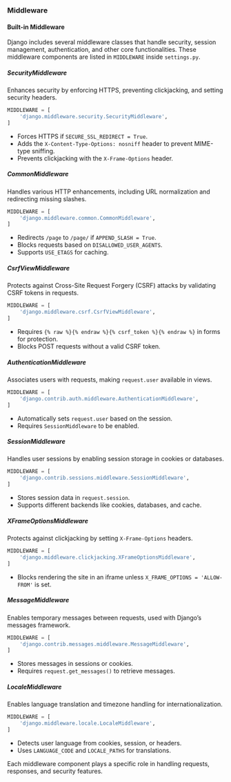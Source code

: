 ### Middleware  

#### Built-in Middleware  

Django includes several middleware classes that handle security, session management, authentication, and other core functionalities. These middleware components are listed in `MIDDLEWARE` inside `settings.py`.  

##### SecurityMiddleware  

Enhances security by enforcing HTTPS, preventing clickjacking, and setting security headers.  

```python
MIDDLEWARE = [
    'django.middleware.security.SecurityMiddleware',
]
```

- Forces HTTPS if `SECURE_SSL_REDIRECT = True`.  
- Adds the `X-Content-Type-Options: nosniff` header to prevent MIME-type sniffing.  
- Prevents clickjacking with the `X-Frame-Options` header.  

##### CommonMiddleware  

Handles various HTTP enhancements, including URL normalization and redirecting missing slashes.  

```python
MIDDLEWARE = [
    'django.middleware.common.CommonMiddleware',
]
```

- Redirects `/page` to `/page/` if `APPEND_SLASH = True`.  
- Blocks requests based on `DISALLOWED_USER_AGENTS`.  
- Supports `USE_ETAGS` for caching.  

##### CsrfViewMiddleware  

Protects against Cross-Site Request Forgery (CSRF) attacks by validating CSRF tokens in requests.  

```python
MIDDLEWARE = [
    'django.middleware.csrf.CsrfViewMiddleware',
]
```

- Requires `{% raw %}{% endraw %}{% csrf_token %}{% endraw %}` in forms for protection.  
- Blocks POST requests without a valid CSRF token.  

##### AuthenticationMiddleware  

Associates users with requests, making `request.user` available in views.  

```python
MIDDLEWARE = [
    'django.contrib.auth.middleware.AuthenticationMiddleware',
]
```

- Automatically sets `request.user` based on the session.  
- Requires `SessionMiddleware` to be enabled.  

##### SessionMiddleware  

Handles user sessions by enabling session storage in cookies or databases.  

```python
MIDDLEWARE = [
    'django.contrib.sessions.middleware.SessionMiddleware',
]
```

- Stores session data in `request.session`.  
- Supports different backends like cookies, databases, and cache.  

##### XFrameOptionsMiddleware  

Protects against clickjacking by setting `X-Frame-Options` headers.  

```python
MIDDLEWARE = [
    'django.middleware.clickjacking.XFrameOptionsMiddleware',
]
```

- Blocks rendering the site in an iframe unless `X_FRAME_OPTIONS = 'ALLOW-FROM'` is set.  

##### MessageMiddleware  

Enables temporary messages between requests, used with Django’s messages framework.  

```python
MIDDLEWARE = [
    'django.contrib.messages.middleware.MessageMiddleware',
]
```

- Stores messages in sessions or cookies.  
- Requires `request.get_messages()` to retrieve messages.  

##### LocaleMiddleware  

Enables language translation and timezone handling for internationalization.  

```python
MIDDLEWARE = [
    'django.middleware.locale.LocaleMiddleware',
]
```

- Detects user language from cookies, session, or headers.  
- Uses `LANGUAGE_CODE` and `LOCALE_PATHS` for translations.  

Each middleware component plays a specific role in handling requests, responses, and security features.